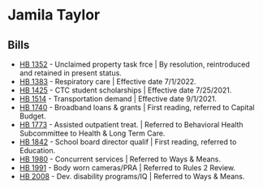 # Jamila Taylor
## Bills
* [HB 1352](/bill/2021-22/hb/1352/) - Unclaimed property task frce | By resolution, reintroduced and retained in present status.
* [HB 1383](/bill/2021-22/hb/1383/) - Respiratory care | Effective date 7/1/2022.
* [HB 1425](/bill/2021-22/hb/1425/) - CTC student scholarships | Effective date 7/25/2021.
* [HB 1514](/bill/2021-22/hb/1514/) - Transportation demand | Effective date 9/1/2021.
* [HB 1740](/bill/2021-22/hb/1740/) - Broadband loans & grants | First reading, referred to Capital Budget.
* [HB 1773](/bill/2021-22/hb/1773/) - Assisted outpatient treat. | Referred to Behavioral Health Subcommittee to Health & Long Term Care.
* [HB 1842](/bill/2021-22/hb/1842/) - School board director qualif | First reading, referred to Education.
* [HB 1980](/bill/2021-22/hb/1980/) - Concurrent services | Referred to Ways & Means.
* [HB 1991](/bill/2021-22/hb/1991/) - Body worn cameras/PRA | Referred to Rules 2 Review.
* [HB 2008](/bill/2021-22/hb/2008/) - Dev. disability programs/IQ | Referred to Ways & Means.
